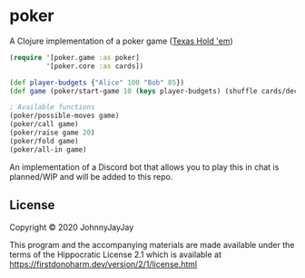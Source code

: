 # poker

A Clojure implementation of a poker game ([Texas Hold 'em](https://en.wikipedia.org/wiki/Texas_hold_%27em))

```clojure
(require '[poker.game :as poker]
         '[poker.core :as cards])

(def player-budgets {"Alice" 100 "Bob" 85})
(def game (poker/start-game 10 (keys player-budgets) (shuffle cards/deck) player-budgets))

; Available functions
(poker/possible-moves game)
(poker/call game)
(poker/raise game 20)
(poker/fold game)
(poker/all-in game)
```

An implementation of a Discord bot that allows you to play this in chat is planned/WIP and will be added to this repo.

## License

Copyright © 2020 JohnnyJayJay

This program and the accompanying materials are made available under the
terms of the Hippocratic License 2.1 which is available at
https://firstdonoharm.dev/version/2/1/license.html
